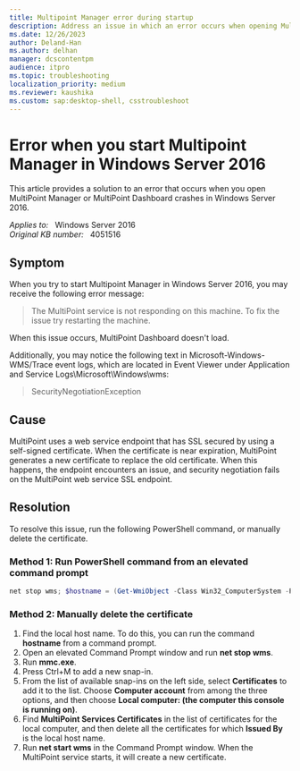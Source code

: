 ```yaml
---
title: Multipoint Manager error during startup
description: Address an issue in which an error occurs when opening MultiPoint Manager or MultiPoint Dashboard crashes on Windows Server 2016.
ms.date: 12/26/2023
author: Deland-Han
ms.author: delhan
manager: dcscontentpm
audience: itpro
ms.topic: troubleshooting
localization_priority: medium
ms.reviewer: kaushika
ms.custom: sap:desktop-shell, csstroubleshoot
---
```

# Error when you start Multipoint Manager in Windows Server 2016

This article provides a solution to an error that occurs when you open MultiPoint Manager or MultiPoint Dashboard crashes in Windows Server 2016.

_Applies to:_ &nbsp; Windows Server 2016  
_Original KB number:_ &nbsp; 4051516

## Symptom

When you try to start Multipoint Manager in Windows Server 2016, you may receive the following error message:

> The MultiPoint service is not responding on this machine. To fix the issue try restarting the machine.

When this issue occurs, MultiPoint Dashboard doesn't load.

Additionally, you may notice the following text in Microsoft-Windows-WMS/Trace event logs, which are located in Event Viewer under Application and Service Logs\Microsoft\Windows\wms:

> SecurityNegotiationException

## Cause

MultiPoint uses a web service endpoint that has SSL secured by using a self-signed certificate. When the certificate is near expiration, MultiPoint generates a new certificate to replace the old certificate. When this happens, the endpoint encounters an issue, and security negotiation fails on the MultiPoint web service SSL endpoint.

## Resolution

To resolve this issue, run the following PowerShell command, or manually delete the certificate.

### Method 1: Run PowerShell command from an elevated command prompt

```powershell
net stop wms; $hostname = (Get-WmiObject -Class Win32_ComputerSystem -Property Name).Name; Get-ChildItem -Path 'Cert:\localmachine\MultiPoint Services Certificates\' | ForEach-Object {if ($_.Subject -like ('*'+$hostname+'*')) {Write-Host ('Removing '+$_.Thumbprint); Remove-Item -Path ('Cert:\localmachine\MultiPoint Services Certificates\'+$_.Thumbprint)}}; net start wms
```

### Method 2: Manually delete the certificate

1. Find the local host name. To do this, you can run the command **hostname** from a command prompt.
2. Open an elevated Command Prompt window and run **net stop wms**.
3. Run **mmc.exe**.
4. Press Ctrl+M to add a new snap-in.
5. From the list of available snap-ins on the left side, select **Certificates** to add it to the list. Choose **Computer account** from among the three options, and then choose **Local computer: (the computer this console is running on)**.
6. Find **MultiPoint Services Certificates** in the list of certificates for the local computer, and then delete all the certificates for which **Issued By** is the local host name.
7. Run **net start wms** in the Command Prompt window. When the MultiPoint service starts, it will create a new certificate.
